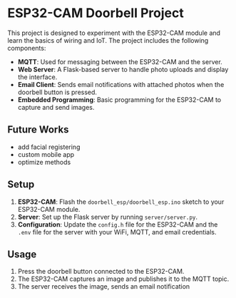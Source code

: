 # ESP32-CAM Doorbell Project

This project is designed to experiment with the ESP32-CAM module and learn the basics of wiring and IoT. The project includes the following components:

- **MQTT**: Used for messaging between the ESP32-CAM and the server.
- **Web Server**: A Flask-based server to handle photo uploads and display the interface.
- **Email Client**: Sends email notifications with attached photos when the doorbell button is pressed.
- **Embedded Programming**: Basic programming for the ESP32-CAM to capture and send images.

## Future Works
- add facial registering
- custom mobile app
- optimize methods

## Setup

1. **ESP32-CAM**: Flash the `doorbell_esp/doorbell_esp.ino` sketch to your ESP32-CAM module.
2. **Server**: Set up the Flask server by running `server/server.py`.
3. **Configuration**: Update the `config.h` file for the ESP32-CAM and the `.env` file for the server with your WiFi, MQTT, and email credentials.

## Usage

1. Press the doorbell button connected to the ESP32-CAM.
2. The ESP32-CAM captures an image and publishes it to the MQTT topic.
3. The server receives the image, sends an email notification
